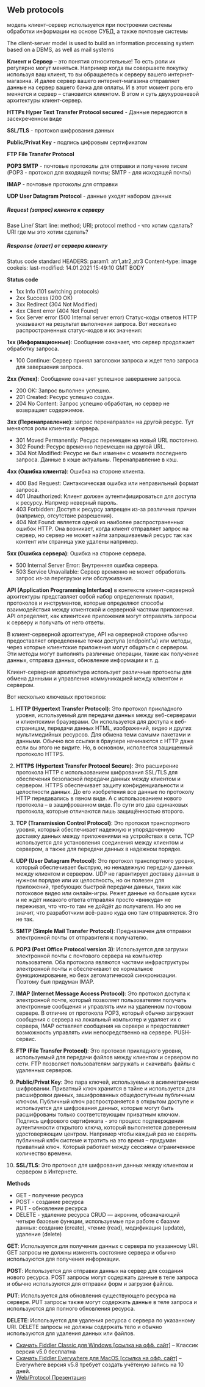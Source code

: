 ## Web protocols

модель клиент-сервер используется при построении системы обработки информации на основе СУБД, а также почтовые системы

The client-server model is used to build an information processing system based on a DBMS, as well as mail systems

**Клиент и Сервер** – это понятия относительные! То есть роли их регулярно могут меняться. Например когда вы совершаете покупку используя ваш клиент, то вы обращаетесь к серверу вашего интернет-магазина. И далее сервер вашего интернет-магазина отправляет данные на сервер вашего банка для оплаты. И в этот момент роль его меняется и сервер – становится клиентом.  В этом и суть двухуровневой архитектуры клиент-сервер. 

**HTTPs Hyper Text Transfer Protocol secured** - Данные передаются в засекреченном виде

**SSL/TLS** - протокол шифрования данных

**Public/Privat Key** - подпись цифровым сертификатом

**FTP File Transfer Protocol**

**POP3 SMTP** - почтовые протоколы для отправки и получение писем (POP3 - протокол для входящей почты; SMTP - для исходящей почты)

**IMAP** - почтовые протоколы для отправки

**UDP User Datagram Protocol** - данные уходят набором данных


##### Request (запрос) клиента к серверу

Base Line/ Start line: method; URI; protocol
method - что хотим сделать?
URI где мы это хотим сделать?

##### Response (ответ) от сервера клиенту

Status code standard
HEADERS: param1: atr1,atr2,atr3 Content-type: image cookeis: last-modified: 14.01.2021 15:49:10 GMT
BODY

**Status code**


- 1хх Info (101 switching protocols)
- 2хх Success (200 OK)
- 3хх Redirect (304 Not Modified)
- 4хх Client error (404 Not Found)
- 5хх Server error (500 Internal server error)
Статус-коды ответов HTTP указывают на результат выполнения запроса. Вот несколько распространенных статус-кодов и их значения:

**1xx (Информационные)**: Сообщение означает, что сервер продолжает обработку запроса.
- 100 Continue: Сервер принял заголовки запроса и ждет тело запроса для завершения запроса.

**2xx (Успех)**: Сообщение означает успешное завершение запроса.
- 200 OK: Запрос выполнен успешно.
- 201 Created: Ресурс успешно создан.
- 204 No Content: Запрос успешно обработан, но сервер не возвращает содержимое.

**3xx (Перенаправление)**: запрос перенаправлен на другой ресурс. Тут меняются роли клиента и сервера.
- 301 Moved Permanently: Ресурс перемещен на новый URL постоянно.
- 302 Found: Ресурс временно перемещен на другой URL.
- 304 Not Modified: Ресурс не был изменен с момента последнего запроса. Данные в кэше актуальны. Перенаправление в кэш.

**4xx (Ошибка клиента)**: Ошибка на стороне клиента. 
- 400 Bad Request: Синтаксическая ошибка или неправильный формат запроса.
- 401 Unauthorized: Клиент должен аутентифицироваться для доступа к ресурсу. Напрмер неверный пароль.
- 403 Forbidden: Доступ к ресурсу запрещен из-за различных причин (например, отсутствие разрешения).
- 404 Not Found: является одной из наиболее распространенных ошибок HTTP. Она возникает, когда клиент отправляет запрос на сервер, но сервер не может найти запрашиваемый ресурс так как контент или страница уже удалены например.

**5xx (Ошибка сервера)**: Ошибка на стороне сервера.
- 500 Internal Server Error: Внутренняя ошибка сервера.
- 503 Service Unavailable: Сервер временно не может обработать запрос из-за перегрузки или обслуживания.


**API (Application Programming Interface)** в контексте клиент-серверной архитектуры представляет собой набор определенных правил, протоколов и инструментов, которые определяют способы взаимодействия между клиентской и серверной частями приложения. API определяет, как клиентские приложения могут отправлять запросы к серверу и получать от него ответы.

В клиент-серверной архитектуре, API на серверной стороне обычно предоставляет определенные точки доступа (endpoint'ы) или методы, через которые клиентские приложения могут общаться с сервером. Эти методы могут выполнять различные операции, такие как получение данных, отправка данных, обновление информации и т. д.

Клиент-серверная архитектура использует различные протоколы для обмена данными и управления коммуникацией между клиентом и сервером. 

Вот несколько ключевых протоколов:

1.	**HTTP (Hypertext Transfer Protocol)**: Это протокол прикладного уровня, используемый для передачи данных между веб-серверами и клиентскими браузерами. Он используется для доступа к веб-страницам, передачи данных HTML, изображений, видео и других мультимедийных ресурсов. Для обмена теми самыми пакетами и данными. Обычно все ссылки в браузере начинаются с HTTP даже если вы этого не видите.  Но, в основном, исполеется защищенный протоколо HTTPS.

2. **HTTPS (Hypertext Transfer Protocol Secure)**: Это расширение протокола HTTP с использованием шифрования SSL/TLS для обеспечения безопасной передачи данных между клиентом и сервером. HTTPS обеспечивает защиту конфиденциальности и целостности данных. До его изобретения все данные по протоколу HTTP передавались в явном виде. А с использованием нового протокола – в защифрованном виде. 
По сути это два одинаковых протокола, которые отличаются лишь защищённостью второго.

3.	**TCP (Transmission Control Protocol)**: Это протокол транспортного уровня, который обеспечивает надежную и упорядоченную доставку данных между приложениями на устройствах в сети. TCP используется для установления соединения между клиентом и сервером, а также для передачи данных в надежном порядке.

4. **UDP (User Datagram Protocol)**: Это протокол транспортного уровня, который обеспечивает быструю, но ненадежную передачу данных между клиентом и сервером. UDP не гарантирует доставку данных в нужном порядке или их целостность, но он полезен для приложений, требующих быстрой передачи данных, таких как потоковое видео или онлайн-игры. Режет данные на большие куски и не ждёт никакого ответа отправляя просто «вникуда» не переживая, что что-то там не дойдёт до получателя. Но это не значит, что разработчким всё-равно куда оно там отправляется. Это не так.

5. **SMTP (Simple Mail Transfer Protocol)**: Предназначен для отправки электронной почты от отправителя к получателю.

6. **POP3 (Post Office Protocol version 3)**: Используется для загрузки электронной почты с почтового сервера на компьютер пользователя.
Оба протокола являются частями инфраструктуры электронной почты и обеспечивают ее нормальное функционирование, но безх автоматической синхронизации. Поэтому был придуман IMAP.
	
7. **IMAP (Internet Message Access Protocol)**: Это протокол доступа к электронной почте, который позволяет пользователям получать электронные сообщения и управлять ими на удаленном почтовом сервере. В отличие от протокола POP3, который обычно загружает сообщения с сервера на локальный компьютер и удаляет их с сервера, IMAP оставляет сообщения на сервере и предоставляет возможность управлять ими непосредственно на сервере. PUSH-сервис.
	
8. **FTP (File Transfer Protocol)**: Это протокол прикладного уровня, используемый для передачи файлов между клиентом и сервером по сети. FTP позволяет пользователям загружать и скачивать файлы с удаленных серверов.
	
9. **Public/Privat Key**: Это пара ключей, используемых в асимметричном шифровании. Приватный ключ хранится в тайне и используется для расшифровки данных, зашифрованных общедоступным публичным ключом. Публичный ключ распространяется в открытом доступе и используется для шифрования данных, которые могут быть расшифрованы только соответствующим приватным ключом. Подпись цифрового сертификата - это процесс подтверждения аутентичности открытого ключа, который выполняется доверенным удостоверяющим центром. Например чтобы каждый раз не сверять публичный клбч системе и тратить на это время – придуман приватный ключ. Который работает между сессиями ограниченное количество времени.

10. **SSL/TLS**: Это протокол для шифрования данных между клиентом и сервером в Интернете. 

**Methods**

- GET - получение ресурса
- POST - создание ресурса
- PUT - обновление ресурса
- DELETE - удаление ресурса
CRUD — акроним, обозначающий четыре базовые функции, используемые при работе с базами данных: создание (create), чтение (read), модификация (update), удаление (delete)

**GET**: Используется для получения данных с сервера по указанному URI. GET запросы не должны изменять состояние сервера и обычно используются для получения информации.

**POST**: Используется для отправки данных на сервер для создания нового ресурса. POST запросы могут содержать данные в теле запроса и обычно используются для отправки форм и загрузки файлов.

**PUT**: Используется для обновления существующего ресурса на сервере. PUT запросы также могут содержать данные в теле запроса и используются для полного обновления ресурса.

**DELETE**: Используется для удаления ресурса с сервера по указанному URI. DELETE запросы не должны содержать тело и обычно используются для удаления данных или файлов.

- [Скачать Fiddler Classic для Windows [ссылка на офф. сайт]](https://www.telerik.com/download/fiddler/fiddler4) – Классик версия v5.0 бесплатна
- [Скачать Fiddler Everywhere для MacOS [ссылка на офф. сайт]](https://www.telerik.com/download/fiddler) – Everywhere версия v5.8 требует создать учётеную запись на 10 дней.
- [Web/Protocol Презентация](https://docs.google.com/presentation/d/1rWmGrN9HM-oam9BbYRaSiWTYcYh0O0lO/edit?usp=share_link&ouid=116447005932578256378&rtpof=true&sd=true)

